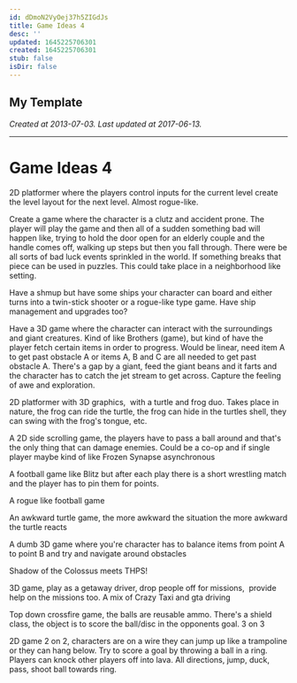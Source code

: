 ```yaml
---
id: dDmoN2VyOej37h5ZIGdJs
title: Game Ideas 4
desc: ''
updated: 1645225706301
created: 1645225706301
stub: false
isDir: false
---
```

My Template
---

_Created at 2013-07-03._
_Last updated at 2017-06-13._




---

# Game Ideas 4


2D platformer where the players control inputs for the current level create the level layout for the next level. Almost rogue-like.

Create a game where the character is a clutz and accident prone. The player will play the game and then all of a sudden something bad will happen like, trying to hold the door open for an elderly couple and the handle comes off, walking up steps but then you fall through. There were be all sorts of bad luck events sprinkled in the world. If something breaks that piece can be used in puzzles. This could take place in a neighborhood like setting.

Have a shmup but have some ships your character can board and either turns into a twin-stick shooter or a rogue-like type game. Have ship management and upgrades too?

Have a 3D game where the character can interact with the surroundings and giant creatures. Kind of like Brothers (game), but kind of have the player fetch certain items in order to progress. Would be linear, need item A to get past obstacle A or items A, B and C are all needed to get past obstacle A. There's a gap by a giant, feed the giant beans and it farts and the character has to catch the jet stream to get across. Capture the feeling of awe and exploration.

2D platformer with 3D graphics,  with a turtle and frog duo. Takes place in nature, the frog can ride the turtle, the frog can hide in the turtles shell, they can swing with the frog's tongue, etc.

A 2D side scrolling game, the players have to pass a ball around and that's the only thing that can damage enemies. Could be a co-op and if single player maybe kind of like Frozen Synapse asynchronous

A football game like Blitz but after each play there is a short wrestling match and the player has to pin them for points.

A rogue like football game

An awkward turtle game, the more awkward the situation the more awkward the turtle reacts

A dumb 3D game where you're character has to balance items from point A to point B and try and navigate around obstacles

Shadow of the Colossus meets THPS!

3D game, play as a getaway driver, drop people off for missions,  provide help on the missions too. A mix of Crazy Taxi and gta driving

Top down crossfire game, the balls are reusable ammo. There's a shield class, the object is to score the ball/disc in the opponents goal. 3 on 3

2D game 2 on 2, characters are on a wire they can jump up like a trampoline or they can hang below. Try to score a goal by throwing a ball in a ring. Players can knock other players off into lava. All directions, jump, duck, pass, shoot ball towards ring.

